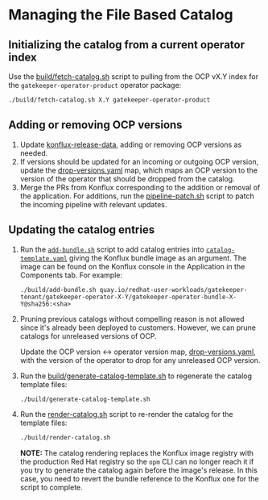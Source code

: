 # Managing the File Based Catalog

## Initializing the catalog from a current operator index

Use the [build/fetch-catalog.sh](../build/fetch-catalog.sh) script to pulling from the OCP vX.Y
index for the `gatekeeper-operator-product` operator package:

```bash
./build/fetch-catalog.sh X.Y gatekeeper-operator-product
```

## Adding or removing OCP versions

1. Update
   [konflux-release-data](https://gitlab.cee.redhat.com/releng/konflux-release-data/-/tree/main/tenants-config/cluster/stone-prd-rh01/tenants/gatekeeper-tenant),
   adding or removing OCP versions as needed.
2. If versions should be updated for an incoming or outgoing OCP version, update the
   [drop-versions.yaml](../drop-versions.yaml) map, which maps an OCP version to the version of the
   operator that should be dropped from the catalog.
3. Merge the PRs from Konflux corresponding to the addition or removal of the application. For
   additions, run the [pipeline-patch.sh](../.tekton/pipeline-patch.sh) script to patch the incoming
   pipeline with relevant updates.

## Updating the catalog entries

1. Run the [`add-bundle.sh`](../build/add-bundle.sh) script to add catalog entries into
   [`catalog-template.yaml`](../catalog-template.yaml) giving the Konflux bundle image as an
   argument. The image can be found on the Konflux console in the Application in the Components tab.
   For example:

   ```shell
   ./build/add-bundle.sh quay.io/redhat-user-workloads/gatekeeper-tenant/gatekeeper-operator-X-Y/gatekeeper-operator-bundle-X-Y@sha256:<sha>
   ```

2. Pruning previous catalogs without compelling reason is not allowed since it's already been
   deployed to customers. However, we can prune catalogs for unreleased versions of OCP.

   Update the OCP version <-> operator version map, [drop-versions.yaml](../drop-versions.yaml),
   with the version of the operator to drop for any unreleased OCP version.

3. Run the [build/generate-catalog-template.sh](../build/generate-catalog-template.sh) to regenerate
   the catalog template files:

   ```bash
   ./build/generate-catalog-template.sh
   ```

4. Run the [render-catalog.sh](../build/render-catalog.sh) script to re-render the catalog for the
   template files:

   ```bash
   ./build/render-catalog.sh
   ```

   **NOTE:** The catalog rendering replaces the Konflux image registry with the production Red Hat
   registry so the `opm` CLI can no longer reach it if you try to generate the catalog again before
   the image's release. In this case, you need to revert the bundle reference to the Konflux one for
   the script to complete.
